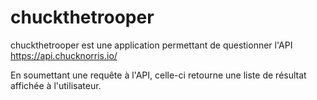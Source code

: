 # chuckthetrooper

chuckthetrooper est une application permettant de questionner l'API https://api.chucknorris.io/

En soumettant une requête à l'API, celle-ci retourne une liste de résultat affichée à l'utilisateur.
